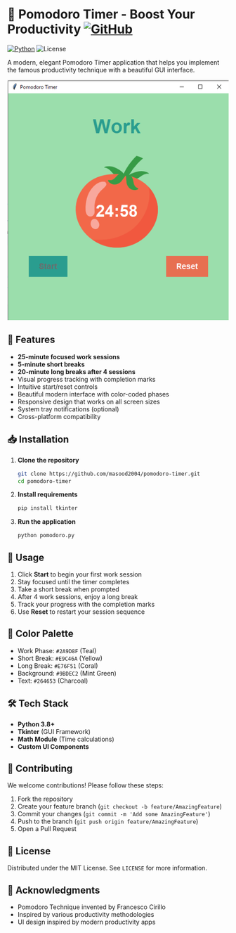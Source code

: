 # 🍅 Pomodoro Timer - Boost Your Productivity [![GitHub](https://img.shields.io/github/stars/masood2004/pomodoro-timer?style=social)](https://github.com/masood2004/pomodoro-timer)

[![Python](https://img.shields.io/badge/Python-3.8%2B-blue)](https://www.python.org/)
![License](https://img.shields.io/badge/License-MIT-green)

A modern, elegant Pomodoro Timer application that helps you implement the famous productivity technique with a beautiful GUI interface.

![Pomodoro Timer Screenshot](https://raw.githubusercontent.com/masood2004/pomodoro-timer/refs/heads/master/images/Screenshot.png)

## 🌟 Features

- **25-minute focused work sessions**
- **5-minute short breaks**
- **20-minute long breaks after 4 sessions**
- Visual progress tracking with completion marks
- Intuitive start/reset controls
- Beautiful modern interface with color-coded phases
- Responsive design that works on all screen sizes
- System tray notifications (optional)
- Cross-platform compatibility

## 📥 Installation

1. **Clone the repository**
   ```bash
   git clone https://github.com/masood2004/pomodoro-timer.git
   cd pomodoro-timer
   ```

2. **Install requirements**
   ```bash
   pip install tkinter
   ```

3. **Run the application**
   ```bash
   python pomodoro.py
   ```

## 🚀 Usage

1. Click **Start** to begin your first work session
2. Stay focused until the timer completes
3. Take a short break when prompted
4. After 4 work sessions, enjoy a long break
5. Track your progress with the completion marks
6. Use **Reset** to restart your session sequence

## 🎨 Color Palette

- Work Phase: `#2A9D8F` (Teal)
- Short Break: `#E9C46A` (Yellow)
- Long Break: `#E76F51` (Coral)
- Background: `#9BDEC2` (Mint Green)
- Text: `#264653` (Charcoal)

## 🛠️ Tech Stack

- **Python 3.8+**
- **Tkinter** (GUI Framework)
- **Math Module** (Time calculations)
- **Custom UI Components**

## 🤝 Contributing

We welcome contributions! Please follow these steps:

1. Fork the repository
2. Create your feature branch (`git checkout -b feature/AmazingFeature`)
3. Commit your changes (`git commit -m 'Add some AmazingFeature'`)
4. Push to the branch (`git push origin feature/AmazingFeature`)
5. Open a Pull Request

## 📜 License

Distributed under the MIT License. See `LICENSE` for more information.

## 🙏 Acknowledgments

- Pomodoro Technique invented by Francesco Cirillo
- Inspired by various productivity methodologies
- UI design inspired by modern productivity apps
